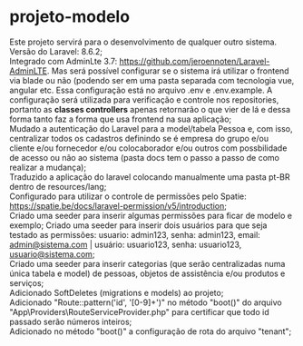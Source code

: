# projeto-modelo
Este projeto servirá para o desenvolvimento de qualquer outro sistema. <br/>
Versão do Laravel: 8.6.2; <br/>
Integrado com AdminLte 3.7: https://github.com/jeroennoten/Laravel-AdminLTE. Mas será possível configurar se o sistema irá utilizar o frontend via blade ou não (podendo ser em uma pasta separada com tecnologia vue, angular etc. Essa configuração está no arquivo .env e .env.example. A configuração será utilizada para verificação e controle nos repositories, portanto as <strong>classes controllers</strong> apenas retornarão o que vier de lá e dessa forma tanto faz a forma que usa frontend na sua aplicação; <br/>
Mudado a autenticação do Laravel para a model/tabela Pessoa e, com isso, centralizar todos os cadastros definindo se é empresa do grupo e/ou cliente e/ou fornecedor e/ou colocaborador e/ou outros com possbilidade de acesso ou não ao sistema (pasta docs tem o passo a passo de como realizar a mudança); <br/>
Traduzido a aplicação do laravel colocando manualmente uma pasta pt-BR dentro de resources/lang; <br/>
Configurado para utilizar o controle de permissões pelo Spatie: https://spatie.be/docs/laravel-permission/v5/introduction; <br/>
Criado uma seeder para inserir algumas permissões para ficar de modelo e exemplo;
Criado uma seeder para inserir dois usuários para que seja testado as permissões: usuario: admin123, senha: admin123, email: admin@sistema.com | usuário: usuario123, senha: usuario123, usuario@sistema.com; <br/>
Criado uma seeder para inserir categorias (que serão centralizadas numa única tabela e model) de pessoas, objetos de assistência e/ou produtos e serviços; <br/>
Adicionado SoftDeletes (migrations e models) ao projeto; <br/>
Adicionado "Route::pattern('id', '[0-9]+')" no método "boot()" do arquivo "App\Providers\RouteServiceProvider.php" para certificar que todo id passado serão números inteiros; <br/>
Adicionado no método "boot()" a configuração de rota do arquivo "tenant";
